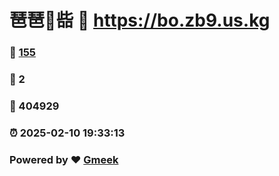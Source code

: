 # 琶琶🔭啙 :link: https://bo.zb9.us.kg 
### :page_facing_up: [155](https://bo.zb9.us.kg/tag.html) 
### :speech_balloon: 2 
### :hibiscus: 404929 
### :alarm_clock: 2025-02-10 19:33:13 
### Powered by :heart: [Gmeek](https://github.com/Meekdai/Gmeek)
